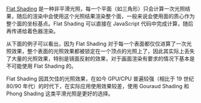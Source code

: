 [Flat Shading](https://en.wikipedia.org/wiki/Shading#Flat_shading) 是一种非平滑光照，每一个平面（如三角形）只会计算一次光照结果，随后的渲染中会使用这个光照结果渲染整个面，一般来说会使用面的质心作为整个面的坐标基点。Flat Shading 可以直接在 JavaScript 代码中完成计算，随后再传递给着色器渲染。

从下面的例子可以看出，因为 Flat Shading 对于每一个表面都仅仅进算了一次光照效果，整个表面的光照效果都被锁定在一个顶点的光照上了，因此其实际上丢失了大量的光照效果，特别是镜面反射的效果，对于画面渲染有要求的情况下基本是不可能使用 Flat Shading 的。

Flat Shading 因其欠佳的光照效果，在如今 GPU/CPU 普遍较强（相比于 19 世纪 80/90 年代）的时代下，在实际应用使用效果较差，使用 Gouraud Shading 和 Phong Shading 这类平滑光照是更好的选择。